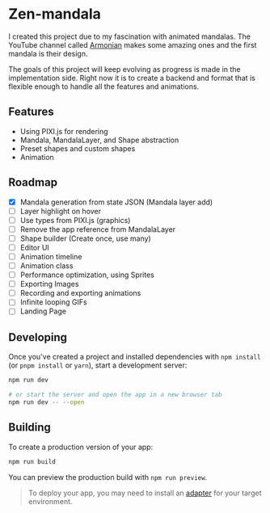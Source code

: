 # Zen-mandala

I created this project due to my fascination with animated mandalas. The YouTube channel called [Armonian](https://www.youtube.com/@Armonian) makes some amazing ones and the first mandala is their design. 

The goals of this project will keep evolving as progress is made in the implementation side. Right now it is to create a backend and format that is flexible enough to handle all the features and animations.

## Features

- Using PIXI.js for rendering
- Mandala, MandalaLayer, and Shape abstraction
- Preset shapes and custom shapes
- Animation

## Roadmap

- [x] Mandala generation from state JSON (Mandala layer add)
- [ ] Layer highlight on hover
- [ ] Use types from PIXI.js (graphics)
- [ ] Remove the app reference from MandalaLayer
- [ ] Shape builder (Create once, use many)
- [ ] Editor UI
- [ ] Animation timeline
- [ ] Animation class
- [ ] Performance optimization, using Sprites
- [ ] Exporting Images
- [ ] Recording and exporting animations
- [ ] Infinite looping GIFs
- [ ] Landing Page

## Developing

Once you've created a project and installed dependencies with `npm install` (or `pnpm install` or `yarn`), start a development server:

```bash
npm run dev

# or start the server and open the app in a new browser tab
npm run dev -- --open
```

## Building

To create a production version of your app:

```bash
npm run build
```

You can preview the production build with `npm run preview`.

> To deploy your app, you may need to install an [adapter](https://kit.svelte.dev/docs/adapters) for your target environment.
